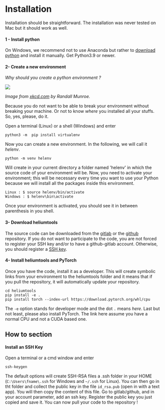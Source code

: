 # Installation
Installation should be straightforward. The installation was never tested on Mac but it should work as well.
#### 1 - Install python 
On Windows, we recommend not to use Anaconda but rather to [download python](https://www.python.org/downloads/windows/) and install it manually. Get Python3.9 or newer.
#### 2- Create a new environment
*Why should you create a python environment ?*

![](https://imgs.xkcd.com/comics/python_environment.png)

*Image from [xkcd.com](https://xkcd.com/1987/) by Randall Munroe.*

Because you do not want to be able to break your environment without breaking your machine. Or not to know *where* you installed all your stuffs. So, yes, please, do it.


Open a terminal (Linux) or a shell (Windows) and enter
```
python3 -m  pip install virtualenv
```
Now you can create a new environment. In the following, we will call it *helenv*.
```
python -m venv helenv
```
Will create in your current directory a folder named 'helenv' in which the source code of your environment will be. Now, you need to activate your environment; this will be necessary every time you want to use your Python because we will install all the packages inside this environment.
```
Linux : $ source helenv/bin/activate
Windows : $ helenv\bin\activate
```
Once your environment is activated, you should see it in between parenthesis in you shell.

#### 3- Download heliumtools
The source code can be downloaded from the [gitlab](https://gitlab.in2p3.fr/gaz-quantiques-lcf/helium-1/heliumtools) or the [github](https://github.com/quantumatomoptic/heliumtools) repository. If you do not want to participate to the code, you are not forced to register your SSH key and/or to have a github-gitlab account. Otherwise, you  should register a [SSH key](#install-an-ssh-key).  
#### 4- Install heliumtools and PyTorch
Once you have the code, install it as a developer. This will create symbolic links from your environment to the heliumtools folder and it means that if you pull the repository, it will automatically update your repository. 
```
cd heliumtools 
pip install -e .
pip install torch --index-url https://download.pytorch.org/whl/cpu
```
The `-e` option stands for developer mode and the dot `.` means *here*. Last but not least, please also install PyTorch. The link here assume you have a normal CPU and not a CUDA based one.



## How to section
#### Install an SSH Key
Open a terminal or a cmd window and enter
```
ssh-keygen
```
The default options will create SSH-RSA files a .ssh folder in your HOME (`C:\Users\fname\.ssh` for Windows and `~/.ssh` for Linux). You can then go in tht folder and collect the public key in the file `id_rsa.pub` (open in with a text app). You will then copy the content of this file. Go to gitlab/github, and in your account parameter, add an ssh key. Register the public key you just copied and save it. You can now pull your code to the repository !









